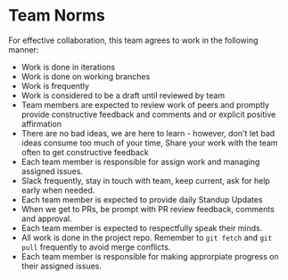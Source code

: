 # Team Norms
For effective collaboration, this team agrees to work in the following manner:
* Work is done in iterations
* Work is done on working branches
* Work is frequently 
* Work is considered to be a draft until reviewed by team
* Team members are expected to review work of peers and promptly provide constructive feedback and comments and or explicit positive affirmation 
* There are no bad ideas, we are here to learn - however, don't let bad ideas consume too much of your time, Share your work with the team often to get constructive feedback
* Each team member is responsible for assign work and managing assigned issues. 
* Slack frequently, stay in touch with team, keep current, ask for help early when needed.
* Each team member is expected to provide daily Standup Updates
* When we get to PRs, be prompt with PR review feedback, comments and approval.
* Each team member is expected to respectfully speak their minds.  
* All work is done in the project repo.  Remember to `git fetch` and `git pull` frequently to avoid merge conflicts.
* Each team member is responsible for making approrpiate progress on their assigned issues.

